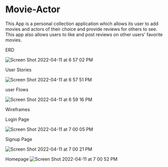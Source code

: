 # Movie-Actor
This App is a personal collection application which allows its user to add movies and actors of their choice and 
provide reviews for others to see. This app also allows users to like and post reviews on other users' favorite movies. 


ERD

![Screen Shot 2022-04-11 at 6 57 02 PM](https://user-images.githubusercontent.com/88109038/162863512-ef99a47a-b47a-4f9b-bf68-1672c6cc1318.png)


User Stories

![Screen Shot 2022-04-11 at 6 57 51 PM](https://user-images.githubusercontent.com/88109038/162863597-e34f4c92-7e1c-47cf-a4e8-fadfa9a8b981.png)


user Flows

![Screen Shot 2022-04-11 at 6 59 16 PM](https://user-images.githubusercontent.com/88109038/162863735-92937b9e-815d-49fe-abe1-a210d7e8ed98.png)


Wireframes

Login Page

![Screen Shot 2022-04-11 at 7 00 05 PM](https://user-images.githubusercontent.com/88109038/162863827-6f200b35-c0e3-4ef2-9b2f-23770ce14bfe.png)

Signup Page

![Screen Shot 2022-04-11 at 7 00 21 PM](https://user-images.githubusercontent.com/88109038/162863856-928c62e3-30e9-4f23-bfa6-dd1184aeb36e.png)


Homepage
![Screen Shot 2022-04-11 at 7 00 52 PM](https://user-images.githubusercontent.com/88109038/162863919-c7bd5e4b-15b9-49d4-8cd7-f8b07256ab38.png)
